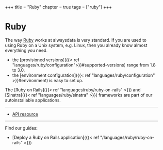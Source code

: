 +++
title = "Ruby"
chapter = true
tags = ["ruby"]
+++

# Ruby

The way [Ruby](https://www.ruby-lang.org/) works at alwaysdata is very standard. If you are used to using Ruby on a Unix system, e.g. Linux, then you already know almost everything you need.

- the [provisioned versions]({{< ref "languages/ruby/configuration">}}#supported-versions) range from 1.8 to 3.0,
- the [environment configuration]({{< ref "languages/ruby/configuration" >}}#environment) is easy to set up.

The [Ruby on Rails]({{< ref "languages/ruby/ruby-on-rails" >}}) and [Sinatra]({{< ref "languages/ruby/sinatra" >}}) frameworks are part of our autoinstallable applications.

---
- [API resource](https://api.alwaysdata.com/v1/environment/ruby/doc/)

---
Find our guides:

- [Deploy a Ruby on Rails application]({{< ref "/languages/ruby/ruby-on-rails" >}})
